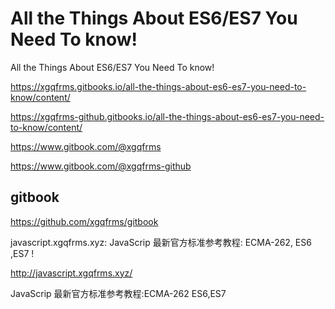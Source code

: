 # All the Things About ES6/ES7 You Need To know!


All the Things About ES6/ES7 You Need To know!

https://xgqfrms.gitbooks.io/all-the-things-about-es6-es7-you-need-to-know/content/

https://xgqfrms-github.gitbooks.io/all-the-things-about-es6-es7-you-need-to-know/content/



https://www.gitbook.com/@xgqfrms


https://www.gitbook.com/@xgqfrms-github


## gitbook

https://github.com/xgqfrms/gitbook



javascript.xgqfrms.xyz: JavaScrip 最新官方标准参考教程: ECMA-262, ES6 ,ES7 !


http://javascript.xgqfrms.xyz/  


JavaScrip 最新官方标准参考教程:ECMA-262 ES6,ES7